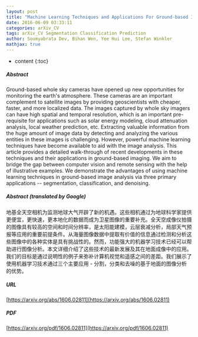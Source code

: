 ```yaml
---
layout: post
title: "Machine Learning Techniques and Applications For Ground-based Image Analysis"
date: 2016-06-09 03:33:11
categories: arXiv_CV
tags: arXiv_CV Segmentation Classification Prediction
author: Soumyabrata Dev, Bihan Wen, Yee Hui Lee, Stefan Winkler
mathjax: true
---
```


* content
{:toc}

##### Abstract
Ground-based whole sky cameras have opened up new opportunities for monitoring the earth's atmosphere. These cameras are an important complement to satellite images by providing geoscientists with cheaper, faster, and more localized data. The images captured by whole sky imagers can have high spatial and temporal resolution, which is an important pre-requisite for applications such as solar energy modeling, cloud attenuation analysis, local weather prediction, etc. Extracting valuable information from the huge amount of image data by detecting and analyzing the various entities in these images is challenging. However, powerful machine learning techniques have become available to aid with the image analysis. This article provides a detailed walk-through of recent developments in these techniques and their applications in ground-based imaging. We aim to bridge the gap between computer vision and remote sensing with the help of illustrative examples. We demonstrate the advantages of using machine learning techniques in ground-based image analysis via three primary applications -- segmentation, classification, and denoising.

##### Abstract (translated by Google)
地基全天空相机为监测地球大气开辟了新的机遇。这些相机通过为地球科学家提供更便宜，更快速，更本地化的数据而成为卫星图像的重要补充。全天空成像仪拍摄的图像具有较高的空间和时间分辨率，是太阳能建模，云层衰减分析，局部天气预报等应用的重要前提条件。从海量图像数据中提取有价值的信息通过检测和分析这些图像中的各种实体是具有挑战性的。然而，功能强大的机器学习技术已经可以帮助进行图像分析。本文详细介绍了这些技术的最新发展及其在地面成像中的应用。我们的目标是通过说明性的例子来弥补计算机视觉和遥感之间的差距。我们展示了使用机器学习技术通过三个主要应用 - 分割，分类和去噪的基于地面的图像分析的优势。

##### URL
[https://arxiv.org/abs/1606.02811](https://arxiv.org/abs/1606.02811)

##### PDF
[https://arxiv.org/pdf/1606.02811](https://arxiv.org/pdf/1606.02811)

